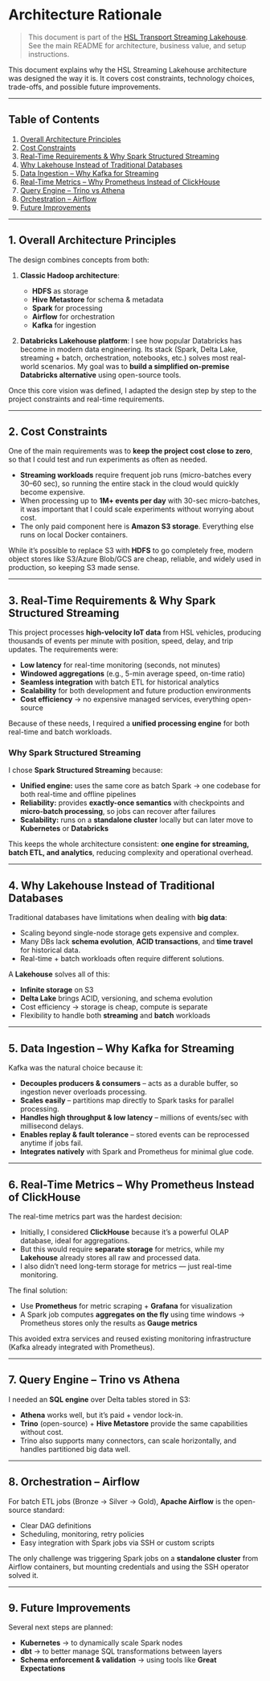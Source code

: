 # Architecture Rationale

> This document is part of the [HSL Transport Streaming Lakehouse](../README.md). See the main README for architecture, business value, and setup instructions.

This document explains why the HSL Streaming Lakehouse architecture was designed the way it is. It covers cost constraints, technology choices, trade-offs, and possible future improvements.

---

## Table of Contents

1. [Overall Architecture Principles](#1-overall-architecture-principles)
2. [Cost Constraints](#2-cost-constraints)
3. [Real-Time Requirements & Why Spark Structured Streaming](#3-real-time-requirements--why-spark-structured-streaming)
4. [Why Lakehouse Instead of Traditional Databases](#4-why-lakehouse-instead-of-traditional-databases)
5. [Data Ingestion – Why Kafka for Streaming](#5-data-ingestion--why-kafka-for-streaming)
6. [Real-Time Metrics – Why Prometheus Instead of ClickHouse](#6-real-time-metrics--why-prometheus-instead-of-clickhouse)
7. [Query Engine – Trino vs Athena](#7-query-engine--trino-vs-athena)
8. [Orchestration – Airflow](#8-orchestration--airflow)
9. [Future Improvements](#9-future-improvements)

---

## 1. Overall Architecture Principles

The design combines concepts from both:

1. **Classic Hadoop architecture**:

   * **HDFS** as storage
   * **Hive Metastore** for schema & metadata
   * **Spark** for processing
   * **Airflow** for orchestration
   * **Kafka** for ingestion

2. **Databricks Lakehouse platform**:
   I see how popular Databricks has become in modern data engineering. Its stack (Spark, Delta Lake, streaming + batch, orchestration, notebooks, etc.) solves most real-world scenarios.
   My goal was to **build a simplified on-premise Databricks alternative** using open-source tools.

Once this core vision was defined, I adapted the design step by step to the project constraints and real-time requirements.

---

## 2. Cost Constraints

One of the main requirements was to **keep the project cost close to zero**, so that I could test and run experiments as often as needed.

* **Streaming workloads** require frequent job runs (micro-batches every 30–60 sec), so running the entire stack in the cloud would quickly become expensive.
* When processing up to **1M+ events per day** with 30-sec micro-batches, it was important that I could scale experiments without worrying about cost.
* The only paid component here is **Amazon S3 storage**. Everything else runs on local Docker containers.

While it’s possible to replace S3 with **HDFS** to go completely free, modern object stores like S3/Azure Blob/GCS are cheap, reliable, and widely used in production, so keeping S3 made sense.

---

## 3. Real-Time Requirements & Why Spark Structured Streaming

This project processes **high-velocity IoT data** from HSL vehicles, producing thousands of events per minute with position, speed, delay, and trip updates.
The requirements were:

* **Low latency** for real-time monitoring (seconds, not minutes)
* **Windowed aggregations** (e.g., 5-min average speed, on-time ratio)
* **Seamless integration** with batch ETL for historical analytics
* **Scalability** for both development and future production environments
* **Cost efficiency** -> no expensive managed services, everything open-source

Because of these needs, I required a **unified processing engine** for both real-time and batch workloads.

### Why Spark Structured Streaming

I chose **Spark Structured Streaming** because:

* **Unified engine:** uses the same core as batch Spark -> one codebase for both real-time and offline pipelines
* **Reliability:** provides **exactly-once semantics** with checkpoints and **micro-batch processing**, so jobs can recover after failures
* **Scalability:** runs on a **standalone cluster** locally but can later move to **Kubernetes** or **Databricks**

This keeps the whole architecture consistent: **one engine for streaming, batch ETL, and analytics**, reducing complexity and operational overhead.

---

## 4. Why Lakehouse Instead of Traditional Databases

Traditional databases have limitations when dealing with **big data**:

* Scaling beyond single-node storage gets expensive and complex.
* Many DBs lack **schema evolution**, **ACID transactions**, and **time travel** for historical data.
* Real-time + batch workloads often require different solutions.

A **Lakehouse** solves all of this:

* **Infinite storage** on S3
* **Delta Lake** brings ACID, versioning, and schema evolution
* Cost efficiency -> storage is cheap, compute is separate
* Flexibility to handle both **streaming** and **batch** workloads

---

## 5. Data Ingestion – Why Kafka for Streaming

Kafka was the natural choice because it:

* **Decouples producers & consumers** – acts as a durable buffer, so ingestion never overloads processing.
* **Scales easily** – partitions map directly to Spark tasks for parallel processing.
* **Handles high throughput & low latency** – millions of events/sec with millisecond delays.
* **Enables replay & fault tolerance** – stored events can be reprocessed anytime if jobs fail.
* **Integrates natively** with Spark and Prometheus for minimal glue code.

---

## 6. Real-Time Metrics – Why Prometheus Instead of ClickHouse

The real-time metrics part was the hardest decision:

* Initially, I considered **ClickHouse** because it’s a powerful OLAP database, ideal for aggregations.
* But this would require **separate storage** for metrics, while my **Lakehouse** already stores all raw and processed data.
* I also didn’t need long-term storage for metrics — just real-time monitoring.

The final solution:

* Use **Prometheus** for metric scraping + **Grafana** for visualization
* A Spark job computes **aggregates on the fly** using time windows -> Prometheus stores only the results as **Gauge metrics**

This avoided extra services and reused existing monitoring infrastructure (Kafka already integrated with Prometheus).

---

## 7. Query Engine – Trino vs Athena

I needed an **SQL engine** over Delta tables stored in S3:

* **Athena** works well, but it’s paid + vendor lock-in.
* **Trino** (open-source) + **Hive Metastore** provide the same capabilities without cost.
* Trino also supports many connectors, can scale horizontally, and handles partitioned big data well.

---

## 8. Orchestration – Airflow

For batch ETL jobs (Bronze -> Silver -> Gold), **Apache Airflow** is the open-source standard:

* Clear DAG definitions
* Scheduling, monitoring, retry policies
* Easy integration with Spark jobs via SSH or custom scripts

The only challenge was triggering Spark jobs on a **standalone cluster** from Airflow containers, but mounting credentials and using the SSH operator solved it.

---

## 9. Future Improvements

Several next steps are planned:

* **Kubernetes** -> to dynamically scale Spark nodes
* **dbt** -> to better manage SQL transformations between layers
* **Schema enforcement & validation** -> using tools like **Great Expectations**
